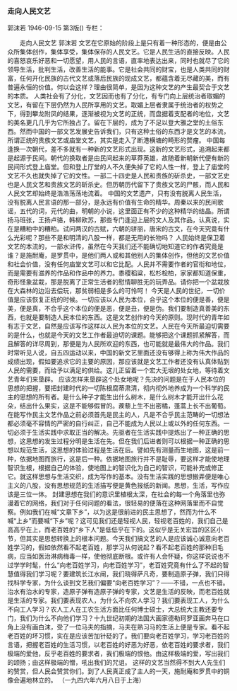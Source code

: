 ### 走向人民文艺
郭沫若
1946-09-15
第3版()
专栏：

　　走向人民文艺
    郭沫若
    文艺在它原始的阶段上是只有着一种形态的，便是由公众所集体创作，集体享受，集体保存的人民文艺。它是人民生活的直接反映。人民的喜怒哀乐好恶和一切愿望，用人民的言语，直率地表达出来，同时也就尽了它的领导生活，批判生活，改善生活的能事。它是社会共同的财宝，也是人类共同的财富，任何开化民族的古代文艺或落后民族的现成文艺，都蕴含着无尽藏的美，而有普遍永恒的价值。何以会这样？理由很简单，是因为这种文艺的产生最契合于文艺的本质。
    人类社会有了分化，文艺因而也有了分化，有专门向上层统治者取媚的文艺，有留在下层仍然为人民所享用的文艺。取媚上层者隶属于统治者的权势之下，得到攀龙附凤的结果，逐渐被视为文艺的正统，而盘据着支配者的地位，文艺的美名更几几乎为它所独占了。留在下层的，成为了不足以登大雅之堂的土俗东西。然而中国的一部文艺发展史告诉我们，只有这种土俗的东西才是文艺的本流，所谓正统的贵族文艺或庙堂文艺，其实是走入了断港横塘的畸形的赘瘤。
    中国每逢换一次朝代，差不多就有一种新的文艺形式出现。这新的文艺形式，追溯起来都是起源于民间。朝代的换取者是由民间起来的草莽英雄，故随着新朝新代便有新的民间形式登上庙堂。但和登上厅堂的人不久便失掉了它的人性一样，登上了庙堂的文艺不久也就失掉了它的文性。一部二十四史是人民和贵族的斫杀史，一部文艺史也是人民文艺和贵族文艺的斫杀史。但历朝历代留下了贵族文艺的尸骸，而人民和人民文艺却始终是浩浩荡荡地流着。
    中国的文艺遗产，只有没有脱离人民生活，没有脱离人民言语的那一部分，是永远有价值有生命的精华。周秦以来的民间歌谣，五代的词，元代的曲，明朝的小说，这里面正有不少的这种精华的结晶。所谓扬马班张，王扬卢骆，韩柳欧苏，那些专门逢迎上层的文人及其作品，认真说，实在是糟粕中的糟粕。试问两汉的古赋，六朝的骈丽，唐宋的古文，在今天究竟有什么光彩呢？那些不是和明清的八股一样，都是无用的长物吗？
    人民始终是保卫着文艺的本流的，一部水浒传，虽然在今天我们还不能确切地知道它的作者究竟是谁？是施耐庵，是罗贯中，是他们两人或和其他别人的集体创作，但他的文艺价值和社会价值，没有任何庙堂文艺可以和它比配。人民并不需要作者的官衔和地位，而是需要有滋养的作品和作品中的养力。黍稷稻粱，松杉桧柏，家家都知道保重，奇形怪象盆栽，那是脱离了正常生活者的慰情聊胜无的玩弄品。请你把一个盆栽放在大森林的边沿去偿玩，那贫弱相是多么的可怜呵！
    今天是人民的世纪，一切价值是应该恢复正统的时候。一切应该以人民为本位，合乎这个本位的便是善，便是美，便是真，不合乎这个本位的便是恶，便是丑，便是伪。我们要制造真善美的东西，也就是要制造人民本位的东西。这是文艺创作的今天的原则。现时代的青年如有志于文艺，自然是应该写作这样以人民为本位的文艺。人民在今天所最迫切需要的是什么，也就是今天的文艺工作者最迫切的课题。能够把这个课题抓紧解答，而且解答的详尽周到，那便是为人民所欢迎的东西，也可能就是最伟大的作品。我们时常听见人说，自五四运动以来，中国的新文艺里面还没有够得上称为伟大作品的成绩出现，假如要追求它的主要的原因，那应该就是文艺工作者还没有认真体贴到人民的需要，而给予以满足的供给。这儿正留着一个宏大无垠的处女地，等待着文艺青年们来垦辟。
    应该怎样来垦辟这个处女地呢？先决的问题是在于人民本位的思想的把握，要把封建时代的一切陈根腐蒂肃清，彻内彻外地养成为一个科学的民主的思想的所有者。是什么种子才能生出什么树木，是什么树木才能开出什么花朵，结出什么果实，这是不能够假冒的。蒺藜上生不出密橘，蓬蒿上长不出葡萄。在能写作民主文艺作品之前必须首先是民主的人，凡是不合乎民主范畴的一切想法都必须毫不容情的严密的自行纠正，自己不能成为人民以上或以外的任何东西。一切必须于生活实践中求取正当的解决。先驱者在生活实践中提炼出了一种正确的思想，这思想的发生过程分明是生活在先。但在我们后进者则可以根据一种正确的思想以规范生活，这思想的体验过程是生活在后。譬如先有测量而生地图，这是前一种，依据地图而旅行，这是后一种。依据地图旅行并不是耻辱，要这样才能使地理智识生根，根据自己的体验，使地图上的智识化为自己的智识，可能补充或修正它。就这样思想与生活交织，成为写作的基本。没有生活实践的思想搬弄便是唯心主义的八股，没有思想规范的生活描写便是黄色报纸的新闻。思想，生活，写作应该是三位一体。
    封建思想在我们的意识里植根太深，在社会的每一个角落里也弥漫着它的网络，我们对于任何问题的看法，很轻易的便落在这种网落里而不自觉察。例如我们在喊“文章下乡”，以为这是很前进的民主思想了，然而为什么不喊“上乡”而要喊“下乡”呢？这可见我们还是轻视人民，轻视老百姓的，我们自己是高高乎在上，而老百姓的“乡下人”是低低乎在下的。这似乎是无关宏旨的区区小节，但其实是思想转换上的根本问题。今天我们搞文艺的人是应该诚心诚意向老百姓学习的，假如依然看不起老百姓，那学习从何说起？看不起老百姓的那种旧毛病，应当如医治淋病梅毒一样，使他彻底断根。或许有人会怀疑，你这样说说也不过学学时髦，什么“向老百姓学习，向老百姓学习”，老百姓究竟有什么了不起的智慧值得我们学习呢？要建筑长江水闸，我们晓得萨凡奇，要制造原子弹，我们只得找科学专家，为什么谈到文艺我们偏要“向老百姓学习”？——不错，一点也不错。治水有治水的专家，造原子弹有造原子弹的专家，文艺是生活的反映，而老百姓就是生活的专家。我们要表现农人，为什么不向农人学习？我们要表现工人，为什么不向工人学习？农人工人在工农生活方面比任何博士硕士，大总统大主教还要专门，我们为什么不向他们学习？十九世纪初期的法国大画家德勒珂罗亚画奔马在口角上没有画白沫，受了一位马夫的指摘，马夫在熟习马的生活上便是专家。看不起老百姓的坏习惯，实在是应该苦加针砭的了。我们要向老百姓学习，学习老百姓的言语，把握老百姓的生活习惯，以老百姓的好恶为好恶，依老百姓的要求者，我们极端的爱他，反乎老百姓的要求者，我们极端的恨他。由这样极端的爱，写出我们的颂扬；由这样极端的憎，吼出我们的咒诅。
    这样的文艺当然得不到大人先生们的赞赏，但人民会赞赏你们。到了人民真正成了主人的一天，施耐庵和罗贯中的铜像会遍地林立的。
                                  （一九四六年六月八日于上海）
